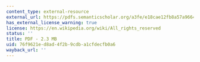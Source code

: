```yaml
---
content_type: external-resource
external_url: https://pdfs.semanticscholar.org/a3fe/e18cae12fb8a57a966442fbf40e387d0fc98.pdf?_ga=2.9647862.237155237.1566834416-159250059.1566239404
has_external_license_warning: true
license: https://en.wikipedia.org/wiki/All_rights_reserved
status: ''
title: PDF - 2.3 MB
uid: 76f9621e-d8ad-4f2b-9cdb-a1cfdecfb0a6
wayback_url: ''
---
```

